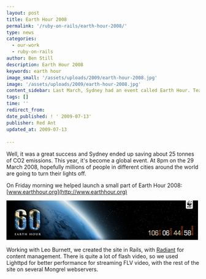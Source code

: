 ```yaml
---
layout: post
title: Earth Hour 2008
permalink: '/ruby-on-rails/earth-hour-2008/'
type: news
categories:
  - our-work
  - ruby-on-rails
author: Ben Still
description: Earth Hour 2008
keywords: earth hour
image_small: '/assets/uploads/2009/earth-hour-2008.jpg'
image: '/assets/uploads/2009/earth-hour-2008.jpg'
content_sidebar: Last March, Sydney had an event called Earth Hour. Teaming up with Leo Burnett, we designed and built the website for what has become an iconic event across the world.
tags: []
time: ''
redirect_from:
date_published: ! ' 2009-07-13'
publisher: Red Ant
updated_at: 2009-07-13

---
```


Well, it was a great success and Sydney ended up saving about 25 tonnes of CO2 emissions. This year, it's become a global event. At 8pm on the 29 March 2008, hopefully millions of people in different cities around the world are going to turn their lights off.

On Friday morning we helped launch a small part of Earth Hour 2008: [www.earthhour.org](http://www.earthhour.org)

![earth hour banner](/assets/uploads/2009/earth-hour-2008.jpg)

Working with Leo Burnett, we created the site in Rails, with [Radiant](http://radiantcms.org/) for content management. There is quite a lot of flash video, so we used Lighttpd for better performance for streaming FLV video, with the rest of the site on several Mongrel webservers.
